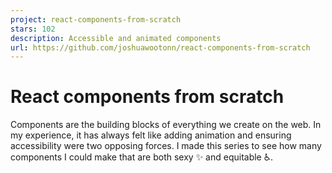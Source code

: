 ```yaml
---
project: react-components-from-scratch
stars: 102
description: Accessible and animated components
url: https://github.com/joshuawootonn/react-components-from-scratch
---
```


React components from scratch
=============================

Components are the building blocks of everything we create on the web. In my experience, it has always felt like adding animation and ensuring accessibility were two opposing forces. I made this series to see how many components I could make that are both sexy ✨ and equitable ♿.
